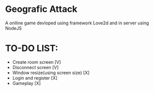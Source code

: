 # Geografic Attack

A onlline game devloped using framework Love2d and in server using NodeJS

# TO-DO LIST:
  - Create room screen [V]
  - Disconnect screen [V]
  - Window resize(using screen size) [X]
  - Login and register [X]
  - Gameplay [X]


